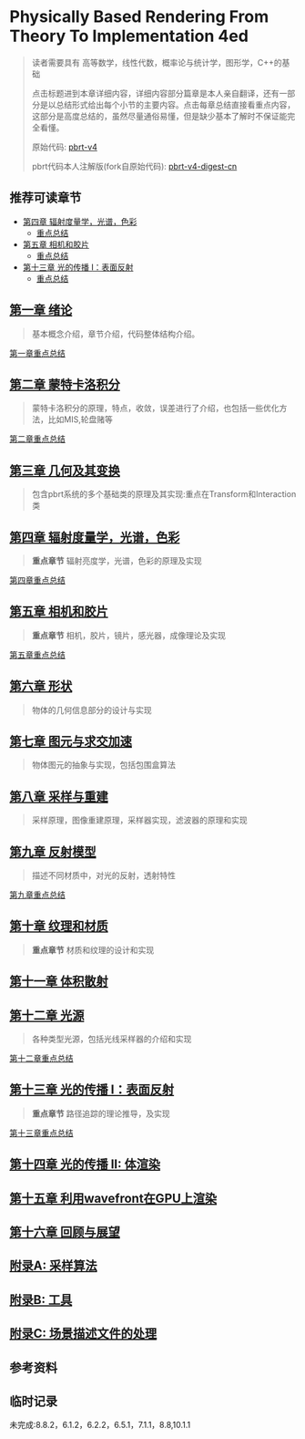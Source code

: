 # Physically Based Rendering From Theory To Implementation 4ed

> 读者需要具有 高等数学，线性代数，概率论与统计学，图形学，C++的基础
>
> 点击标题进到本章详细内容，详细内容部分篇章是本人亲自翻译，还有一部分是以总结形式给出每个小节的主要内容。点击每章总结直接看重点内容，这部分是高度总结的，虽然尽量通俗易懂，但是缺少基本了解时不保证能完全看懂。
>
> 原始代码: [pbrt-v4](https://github.com/mmp/pbrt-v4)
>
> pbrt代码本人注解版(fork自原始代码): [pbrt-v4-digest-cn](https://github.com/Ryu613/pbrt-v4-digest-cn)

## 推荐可读章节

- [第四章 辐射度量学，光谱，色彩](chapter4/chapter4.md)
  - [重点总结](chapter4/ch4_summary.md)
- [第五章 相机和胶片](chapter5/chapter5.md)
  - [重点总结](chapter5/ch5_summary.md)
- [第十三章 光的传播 I：表面反射](chapter13/chapter13.md)
  - [重点总结](chapter13/ch13_summary.md)

## [第一章 绪论](chapter1/chapter1.md)

> 基本概念介绍，章节介绍，代码整体结构介绍。

[第一章重点总结](chapter1/ch1_summary.md)

## [第二章 蒙特卡洛积分](chapter2/chapter2.md)

> 蒙特卡洛积分的原理，特点，收敛，误差进行了介绍，也包括一些优化方法，比如MIS,轮盘赌等

[第二章重点总结](chapter2/ch2_summary.md)

## [第三章 几何及其变换](chapter3/chapter3.md)

> 包含pbrt系统的多个基础类的原理及其实现:重点在Transform和Interaction类

## [第四章 辐射度量学，光谱，色彩](chapter4/chapter4.md)

> **重点章节**
> 辐射亮度学，光谱，色彩的原理及实现

[第四章重点总结](chapter4/ch4_summary.md)

## [第五章 相机和胶片](chapter5/chapter5.md)

> **重点章节**
> 相机，胶片，镜片，感光器，成像理论及实现

[第五章重点总结](chapter5/ch5_summary.md)

## [第六章 形状](chapter6/chapter6.md)

> 物体的几何信息部分的设计与实现

## [第七章 图元与求交加速](chapter7/chapter7.md)

> 物体图元的抽象与实现，包括包围盒算法

## [第八章 采样与重建](chapter8/chapter8.md)

> 采样原理，图像重建原理，采样器实现，滤波器的原理和实现

## [第九章 反射模型](chapter9/chapter9.md)

> 描述不同材质中，对光的反射，透射特性

[第九章重点总结](chapter9/ch9_summary.md)

## [第十章 纹理和材质](chapter10/chapter10.md)

> **重点章节**
> 材质和纹理的设计和实现

## [第十一章 体积散射](chapter11/chapter11.md)

## [第十二章 光源](chapter12/chapter12.md)

> 各种类型光源，包括光线采样器的介绍和实现

[第十二章重点总结](chapter12/ch12_summary.md)

## [第十三章 光的传播 I：表面反射](chapter13/chapter13.md)

> **重点章节**
> 路径追踪的理论推导，及实现

[第十三章重点总结](chapter13/ch13_summary.md)

## [第十四章 光的传播 II: 体渲染](chapter14/chapter14.md)

## [第十五章 利用wavefront在GPU上渲染](chapter15/chapter15.md)

## [第十六章 回顾与展望](chapter16/chapter16.md)

## [附录A: 采样算法](appendix_A/appendix_A.md)

## [附录B: 工具](appendix_B/appendix_B.md)

## [附录C: 场景描述文件的处理](appendix_C/appendix_C.md)

## 参考资料

## 临时记录

未完成:8.8.2，6.1.2，6.2.2，6.5.1，7.1.1，8.8,10.1.1

